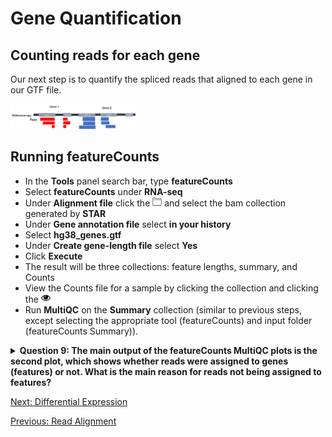 # Gene Quantification

## Counting reads for each gene
Our next step is to quantify the spliced reads that aligned to each gene in our GTF file.

<img src="../img/featurecounts_count.png" width="200">


## Running featureCounts
- In the **Tools** panel search bar, type **featureCounts**
- Select **featureCounts** under **RNA-seq**
- Under **Alignment file** click the <img src="../img/download.png" width="15"> and select the bam collection generated by **STAR**
- Under **Gene annotation file** select **in your history**
- Select **hg38_genes.gtf**
- Under **Create gene-length file** select **Yes**
- Click **Execute**
- The result will be three collections: feature lengths, summary, and Counts
- View the Counts file for a sample by clicking the collection and clicking the <img src="../img/eye.png" width="15">
- Run **MultiQC** on the **Summary** collection (similar to previous steps, except selecting the appropriate tool (featureCounts) and input folder (featureCounts Summary)).

<details>
<summary><b> Question 9: The main output of the featureCounts MultiQC plots is the second plot, which shows whether reads were assigned to genes (features) or not. What is the main reason for reads not being assigned to features?</b></summary>
<br>
</details>

[Next: Differential Expression](05_Diff_expression.md)

[Previous: Read Alignment](03_Read_alignment.md)
